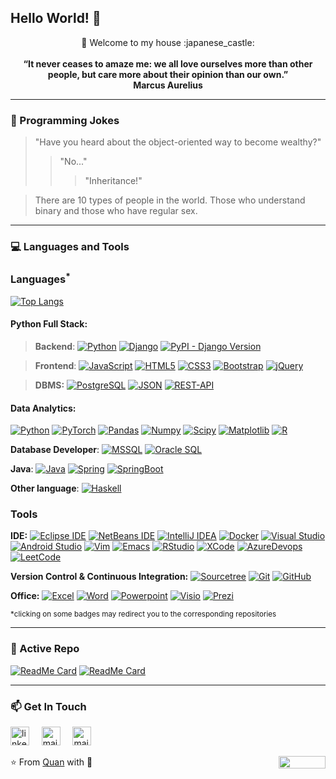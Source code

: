 ## Hello World! 👋

<!--
**Quananhle/Quananhle** is a ✨ _special_ ✨ repository because its `README.md` (this file) appears on your GitHub profile.

Here are some ideas to get you started:

- 🔭 I’m currently working on ...
- 🌱 I’m currently learning ...
- 👯 I’m looking to collaborate on ...
- 🤔 I’m looking for help with ...
- 💬 Ask me about ...
- 📫 How to reach me: ...
- 😄 Pronouns: ...
- ⚡ Fun fact: ...
-->

<div align="center"> 🚀 Welcome to my house :japanese_castle:</div>
<br>
<div align="center"><strong>“It never ceases to amaze me: we all love ourselves more than other people, but care more about their opinion than our own.”</div>
<div align="center">Marcus Aurelius</strong></div>
 
---
### :volcano: Programming Jokes

> "Have you heard about the object-oriented way to become wealthy?"
>> "No..."
>>> "Inheritance!"

> There are 10 types of people in the world. Those who understand binary and those who have regular sex.

<!--
```
"Why all Pascal programmers ask to live in Atlantis?"
"Because it is below C level."
``` -->
---
### 💻 Languages and Tools 

### Languages<sup>*</sup>

[![Top Langs](https://github-readme-stats.vercel.app/api/top-langs/?username=quananhle&layout=compact&langs_count=8)](https://github.com/Quananhle)

#### Python Full Stack:
  
> __Backend__:
  [![Python](https://img.shields.io/badge/-Python-blue?style=flat&logo=python&logoColor=yellow&link=https://github.com/Quananhle/Full-Stack-in-Django)](https://github.com/Quananhle/Full-Stack-in-Django) 
  [![Django](https://img.shields.io/badge/-Django-green?style=flat&logo=django&link=https://github.com/Quananhle/Full-Stack-in-Django)](https://github.com/Quananhle/Full-Stack-in-Django) 
  [![PyPI - Django Version](https://img.shields.io/pypi/djversions/djangorestframework?style=flat-square&logo=django&link=https://github.com/Quananhle/Full-Stack-in-Django)](https://github.com/Quananhle/Full-Stack-in-Django) 

> __Frontend__:
  [![JavaScript](https://img.shields.io/badge/-JavaScript-black?style=flat&logo=javascript&link=https://github.com/Quananhle/Full-Stack-in-Django)](https://github.com/Quananhle/Full-Stack-in-Django) 
  [![HTML5](https://img.shields.io/badge/-HTML5-E34F26?style=flat&logo=html5&logoColor=white&link=https://github.com/Quananhle/Full-Stack-in-Django)](https://github.com/Quananhle/Full-Stack-in-Django) 
  [![CSS3](https://img.shields.io/badge/-CSS3-1572B6?style=flat&logo=css3&link=https://github.com/Quananhle/Full-Stack-in-Django)](https://github.com/Quananhle/Full-Stack-in-Django) 
  [![Bootstrap](https://img.shields.io/badge/-Bootstrap-purple?style=flat&logo=bootstrap&link=https://github.com/Quananhle/Full-Stack-in-Django)](https://github.com/Quananhle/Full-Stack-in-Django) 
  [![jQuery](https://img.shields.io/badge/jQuery-yellow?style=flat&logo=jQuery&logoColor=white&link=https://github.com/Quananhle/Full-Stack-in-Django)](https://github.com/Quananhle/Full-Stack-in-Django) 

> __DBMS:__ 
  [![PostgreSQL](https://img.shields.io/badge/-PostgreSQL-darkblue?style=flat&logo=postgresql&logoColor=orange&link=https://github.com/Quananhle/Full-Stack-in-Django)](https://github.com/Quananhle/Full-Stack-in-Django) 
  [![JSON](https://img.shields.io/badge/-JSON-lightgray?style=flat&logo=json&logoColor=black&link=https://github.com/Quananhle/Full-Stack-in-Django)](https://github.com/Quananhle/Full-Stack-in-Django) 
  [![REST-API](https://img.shields.io/badge/REST-API-lightblue?style=flat&logo=rest-api&link=https://github.com/Quananhle/Full-Stack-in-Django)](https://github.com/Quananhle/Full-Stack-in-Django) 


#### Data Analytics:
  [![Python](https://img.shields.io/badge/-Python-black?style=flat&logo=python&link=https://github.com/Quananhle/Python-AWS-TradingAI)](https://github.com/Quananhle/Python-AWS-TradingAI)
  [![PyTorch](https://img.shields.io/badge/-PyTorch-EE4C2C?style=flat&logo=PyTorch&logoColor=white&link=https://github.com/Quananhle/Python-AWS-TradingAI)](https://github.com/Quananhle/Python-AWS-TradingAI)
  [![Pandas](https://img.shields.io/badge/-Pandas-150458?style=flat&logo=Pandas&link=https://github.com/Quananhle/Python-AWS-TradingAI)](https://github.com/Quananhle/Python-AWS-TradingAI)
  [![Numpy](https://img.shields.io/badge/-Numpy-lightgray?style=flat&logo=Numpy&logoColor=white&link=https://github.com/Quananhle/Python-AWS-TradingAI)](https://github.com/Quananhle/Python-AWS-TradingAI)
  [![Scipy](https://img.shields.io/badge/-Scipy-blue?style=flat&logo=Scipy&logoColor=white&link=https://github.com/Quananhle/Python-AWS-TradingAI)](https://github.com/Quananhle/Python-AWS-TradingAI)
  [![Matplotlib](https://img.shields.io/badge/-Matplotlib-black?style=flat&logo=Matplotlib&logoColor=white&link=https://github.com/Quananhle/Python-AWS-TradingAI)](https://github.com/Quananhle/Python-AWS-TradingAI)
  [![R](https://img.shields.io/badge/-R-blue?style=flat&logo=R&logoColor=white&link=https://github.com/Quananhle/Haskell---NLP)](https://github.com/Quananhle/Haskell---NLP)

__Database Developer__:
  [![MSSQL](https://img.shields.io/badge/-MSSQL-purple?style=flat&logo=sqlserver&logoColor=purple&link=https://github.com/Quananhle)](https://github.com/Quananhle/Database-Management/tree/master/SQL)
  [![Oracle SQL](https://img.shields.io/badge/-Oracle_SQL-orange?style=flat&logo=oraclesql&link=https://github.com/Quananhle)](https://github.com/Quananhle)
<!--   [![MySQL](https://img.shields.io/badge/-MySQL-blue?style=flat&logo=mysql&logoColor=orange&link=https://github.com/Quananhle)](https://github.com/Quananhle/Database-Management/tree/master/SQL) -->

  
__Java__:
  [![Java](https://img.shields.io/badge/Java-orange?style=flat&logo=java&logoColor=white&link=https://github.com/Quananhle/OOP-JAVA-and-Android-App-Developer)](https://github.com/Quananhle/OOP-JAVA-and-Android-App-Developer) 
  [![Spring](https://img.shields.io/badge/-Spring-lightgray?style=flat&logo=spring&link=https://github.com/Quananhle/Java-Web-Developer)](https://github.com/Quananhle/Java-Web-Developer)
  [![SpringBoot](https://img.shields.io/badge/-Spring_Boot-black?style=flat&logo=springboot&link=https://github.com/Quananhle/Java-Web-Developer)](https://github.com/Quananhle/Java-Web-Developer)
<!--   [![Maven](https://img.shields.io/badge/Maven-C71A36?style=flat&logo=apache-maven&link=hhttps://github.com/Quananhle/Java-Web-Developer)](https://github.com/Quananhle/Java-Web-Developer) 
  [![Gradle](https://img.shields.io/badge/Gradle-02303A?style=flat&logo=gradle&link=hhttps://github.com/Quananhle/Java-Web-Developer)](https://github.com/Quananhle/Java-Web-Developer)
  [![XML](https://img.shields.io/badge/-XML-orange?style=flat&logo=xml&link=https://github.com/Quananhle/Java-Web-Developer)](https://github.com/Quananhle/Java-Web-Developer)
  [![JSON](https://img.shields.io/badge/-JSON-lightgray?style=flat&logo=json&link=https://github.com/Quananhle/Java-Web-Developer)](https://github.com/Quananhle/Java-Web-Developer)
  [![REST-API](https://img.shields.io/badge/REST-API-lightblue?style=flat&logo=rest-api&link=https://github.com/Quananhle/Java-Web-Developer)](https://github.com/Quananhle/Java-Web-Developer) -->
  
__Other language__:
  [![Haskell](https://img.shields.io/badge/-Haskell-purple?style=flat&logo=haskell&logoColor=white&link=https://github.com/Quananhle/Haskell---NLP)](https://github.com/Quananhle/Haskell---NLP)

### Tools

**IDE:**
[![Eclipse IDE](https://img.shields.io/badge/-darkblue?style=flat&logo=Eclipse-IDE&logoColor=white&link=https://github.com/Quananhle "Eclipse IDE")](https://github.com/Quananhle)
[![NetBeans IDE](https://img.shields.io/badge/-1B6AC6?style=flat&logo=Apache-NetBeans-IDE&logoColor=white&link=https://github.com/Quananhle "NetBeans IDE")](https://github.com/Quananhle)
[![IntelliJ IDEA](https://img.shields.io/badge/-red?style=flat&logo=IntelliJ-IDEA&logoColor=white&link=https://github.com/Quananhle "IntelliJ IDEA")](https://github.com/Quananhle)
[![Docker](https://img.shields.io/badge/-2496ED?style=flat&logo=Docker&logoColor=white&link=https://github.com/Quananhle "Docker")](https://github.com/Quananhle)
[![Visual Studio](https://img.shields.io/badge/-007ACC?style=flat&logo=Visual-Studio-Code&logoColor=white&link=https://github.com/Quananhle "Visual Studio")](https://github.com/Quananhle)
[![Android Studio](https://img.shields.io/badge/-3DDC84?style=flat&logo=Android-Studio&logoColor=white&link=https://github.com/Quananhle "Android Studio" )](https://github.com/Quananhle)
[![Vim](https://img.shields.io/badge/-019733?style=flat&logo=Vim&logoColor=white&link=https://github.com/Quananhle "Vim")](https://github.com/Quananhle)
[![Emacs](https://img.shields.io/badge/-7F5AB6?style=flat&logo=GNU-Emacs&logoColor=white&link=https://github.com/Quananhle "Emacs")](https://github.com/Quananhle)
[![RStudio](https://img.shields.io/badge/-75AADB?style=flat&logo=RStudio&logoColor=white&link=https://github.com/Quananhle "RStudio")](https://github.com/Quananhle)
[![XCode](https://img.shields.io/badge/-1575F9?style=flat&logo=Xcode&logoColor=white&link=https://github.com/Quananhle "XCode")](https://github.com/Quananhle)
[![AzureDevops](https://img.shields.io/badge/-0175C2?style=flat&logo=azureDevops&logoColor=white&link=https://github.com/Quananhle "AzureDevops")](https://github.com/Quananhle)
[![LeetCode](https://img.shields.io/badge/-02569B?style=flat&logo=leetCode&logoColor=white&link=https://github.com/Quananhle "LeetCode")](https://github.com/Quananhle)

<!-- **SDLC**
[![Agile](https://img.shields.io/badge/Agile-blue?style=flat&logo=Agile&logoColor=white&link=https://github.com/Quananhle "Agile")](https://github.com/Quananhle) [![Scrum](https://img.shields.io/badge/Scrum-green?style=flat&logo=Scrum&logoColor=white&link=https://github.com/Quananhle "Scrum")](https://github.com/Quananhle) 
[![Kanban](https://img.shields.io/badge/Kanban-red?style=flat&logo=Kanban&logoColor=white&link=https://github.com/Quananhle "Kanban")](https://github.com/Quananhle)
[![Cucumber](https://img.shields.io/badge/Cucumber-green?style=flat&logo=Cucumber&link=https://github.com/Quananhle "Cucumber")](https://github.com/Quananhle/Java-Web-Developer/tree/master/Cucumber) -->

<!-- **Software Engineering:**
[![Jira](https://img.shields.io/badge/-Jira-0052CC?style=flat&logo=jira&logoColor=white&link=https://github.com/Quananhle)](https://github.com/Quananhle) -->

**Version Control & Continuous Integration:**
[![Sourcetree](https://img.shields.io/badge/Sourcetree-blue?style=flat&logo=sourcetree&logoColor=white&link=https://github.com/Quananhle)](https://github.com/Quananhle)
[![Git](https://img.shields.io/badge/-Git-black?style=flat&logo=git&link=https://github.com/Quananhle)](https://github.com/Quananhle) 
[![GitHub](https://img.shields.io/badge/-GitHub-181717?style=flat&logo=github&link=https://github.com/Quananhle)](https://github.com/Quananhle)
<!-- [![Bitbucket](https://img.shields.io/badge/-Bitbucket-blue?style=flat&logo=bitbucket&link=https://github.com/Quananhle)](https://github.com/Quananhle)
[![Jenkins](https://img.shields.io/badge/Jenkins-gray?style=flat&logo=jenkins&link=hhttps://github.com/Quananhle/Java-Web-Developer)](https://github.com/Quananhle/Java-Web-Developer) 
[![TravisCI](https://img.shields.io/badge/-TravisCI-red?style=flat&logo=travis&logoColor=white&link=https://github.com/Quananhle)](https://github.com/Quananhle) -->

**Office:**
[![Excel](https://img.shields.io/badge/-Excel-green?style=flat&logo=Microsoft-Excel&link=https://github.com/Quananhle)](https://github.com/Quananhle) 
[![Word](https://img.shields.io/badge/-Word-blue?style=flat&logo=Microsoft-Word&link=https://github.com/Quananhle)](https://github.com/Quananhle)
[![Powerpoint](https://img.shields.io/badge/-Powerpoint-red?style=flat&logo=Microsoft-Powerpoint&link=https://github.com/Quananhle)](https://github.com/Quananhle)
[![Visio](https://img.shields.io/badge/-Visio-blue?style=flat&logo=Microsoft-Visio&link=https://github.com/Quananhle)](https://github.com/Quananhle) 
[![Prezi](https://img.shields.io/badge/Prezi-black?style=flat&logo=Prezi&link=https://github.com/Quananhle)](https://github.com/Quananhle)

<sup>*clicking on some badges may redirect you to the corresponding repositories</sup>

---
### 👀 Active Repo
[![ReadMe Card](https://github-readme-stats.vercel.app/api/pin/?username=Quananhle&repo=Data-Structure-and-Algorithms&theme=radical "AData-Structure-and-Algorithms")](https://github.com/Quananhle/Data-Structure-and-Algorithms)
[![ReadMe Card](https://github-readme-stats.vercel.app/api/pin/?username=Quananhle&repo=OOP-and-Android-App-Development&theme=highcontrast "Android-Applications-Development")](https://github.com/Quananhle/OOP-and-Android-App-Development)

<!-- ### 🏆 Github Status
![Top Used Language](https://github-readme-stats.vercel.app/api/top-langs/?username=quananhle&show_icons=true&theme=tokyonight&hide_border=true)
![My Github Status](https://github-readme-stats.vercel.app/api?username=quananhle&show_icons=true&theme=shades-of-purple&hide_border=true) -->

 ---
### 📫 Get In Touch
<!--[![LinkedIn](https://www.vectorlogo.zone/logos/linkedin/linkedin-icon.svg "quan-le-5932b8160")](https://www.linkedin.com/in/quan-le-5932b8160/)-->
<a href="https://www.linkedin.com/in/quan-le-5932b8160/"><img src="https://www.vectorlogo.zone/logos/linkedin/linkedin-icon.svg" width="30px" alt="linkedin"></a>
&nbsp; &nbsp;
<a href="mailto:qle2@hawk.iit.edu"><img src="https://www.vectorlogo.zone/logos/gmail/gmail-icon.svg" width="30px" alt="mail"></a> 
&nbsp; &nbsp;
<a href="https://www.facebook.com/5175616e4c65/"><img src="https://www.vectorlogo.zone/logos/facebook/facebook-official.svg" width="30px" alt="mail"></a> 
&nbsp; &nbsp;
 
⭐️ From [Quan](https://github.com/Quananhle) with :sparkling_heart: 
<img align="right" width="75" height="20" src="https://visitor-badge.glitch.me/badge?page_id=quananhle.quananhle0">
